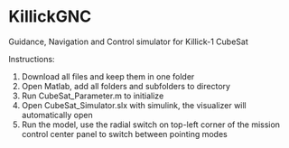# KillickGNC
Guidance, Navigation and Control simulator for Killick-1 CubeSat

Instructions:
1. Download all files and keep them in one folder
2. Open Matlab, add all folders and subfolders to directory
3. Run CubeSat_Parameter.m to initialize
4. Open CubeSat_Simulator.slx with simulink, the visualizer will automatically open
5. Run the model, use the radial switch on top-left corner of the mission control center panel to switch between pointing modes
